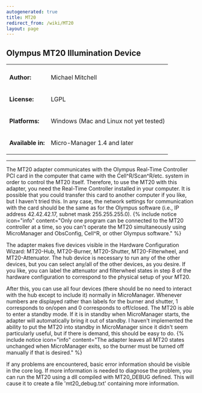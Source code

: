```yaml
---
autogenerated: true
title: MT20
redirect_from: /wiki/MT20
layout: page
---
```


## Olympus MT20 Illumination Device

<table>
<tr>
<td markdown="1"  valign=top >
<tr>
<td markdown="1">

**Author:**

</td>
<td markdown="1">

Michael Mitchell

</tr>
<tr>
<td markdown="1">

**License:**

</td>
<td markdown="1">

LGPL

</td>
</tr>
<tr>
<td markdown="1">

**Platforms:**

</td>
<td markdown="1">

Windows (Mac and Linux not yet tested)

</td>
</tr>
<tr>
<td markdown="1">

**Available in:**

</td>
<td markdown="1">

Micro-Manager 1.4 and later

</td>
</tr>
</table>

------------------------------------------------------------------------

The MT20 adapter communicates with the Olympus Real-Time Controller PCI
card in the computer that came with the Cell^R/Scan^R/etc. system in
order to control the MT20 itself. Therefore, to use the MT20 with this
adapter, you need the Real-Time Controller installed in your computer.
It is possible that you could transfer this card to another computer if
you like, but I haven't tried this. In any case, the network settings
for communication with the card should be the same as for the Olympus
software (i.e., IP address 42.42.42.17, subnet mask 255.255.255.0).
{% include notice icon="info" content="Only one program can be connected to the MT20 controller at a time, so you can't operate the MT20 simultaneously using MicroManager and ObsConfig, Cell^R, or other Olympus software." %}

The adapter makes five devices visible in the Hardware Configuration
Wizard: MT20-Hub, MT20-Burner, MT20-Shutter, MT20-Filterwheel, and
MT20-Attenuator. The hub device is necessary to run any of the other
devices, but you can select any/all of the other devices, as you desire.
If you like, you can label the attenuator and filterwheel states in step
8 of the hardware configuration to correspond to the physical setup of
your MT20.

After this, you can use all four devices (there should be no need to
interact with the hub except to include it) normally in MicroManager.
Whenever numbers are displayed rather than labels for the burner and
shutter, 1 corresponds to on/open and 0 corresponds to off/closed. The
MT20 is able to enter a standby mode. If it is in standby when
MicroManager starts, the adapter will automatically bring it out of
standby. I haven't implemented the ability to put the MT20 into standby
in MicroManager since it didn't seem particularly useful, but if there
is demand, this should be easy to do.
{% include notice icon="info" content="The adapter leaves all MT20 states unchanged when MicroManager exits, so the burner must be turned off manually if that is desired." %}

If any problems are encountered, basic error information should be
visible in the core log. If more information is needed to diagnose the
problem, you can run the MT20 using a dll compiled with MT20\_DEBUG
defined. This will cause it to create a file 'mt20\_debug.txt'
containing more information.

